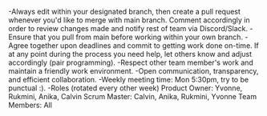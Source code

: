 -Always edit within your designated branch, then create a pull request whenever you'd like to merge with main branch. Comment accordingly in order to review changes made and notify rest of team via Discord/Slack.
-Ensure that you pull from main before working within your own branch.
-Agree together upon deadlines and commit to getting work done on-time. If at any point during the process you need help, let others know and adjust accordingly (pair programming).
-Respect other team member's work and maintain a friendly work environment.
-Open communication, transparency, and efficient collaboration. 
-Weekly meeting time: Mon 5:30pm, try to be punctual :).
-Roles (rotated every other week)
Product Owner: Yvonne, Rukmini, Anika, Calvin
Scrum Master: Calvin, Anika, Rukmini, Yvonne
Team Members: All
